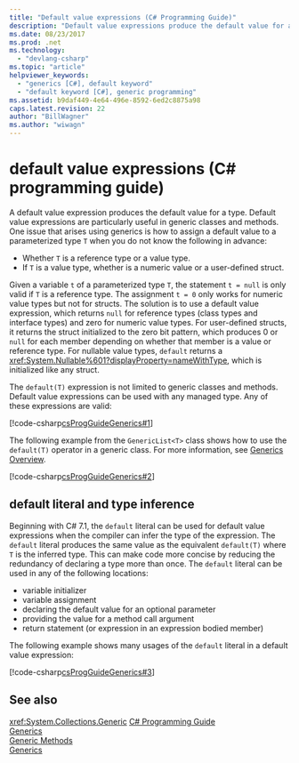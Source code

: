 ```yaml
---
title: "Default value expressions (C# Programming Guide)"
description: "Default value expressions produce the default value for any reference type or value type"
ms.date: 08/23/2017
ms.prod: .net
ms.technology: 
  - "devlang-csharp"
ms.topic: "article"
helpviewer_keywords: 
  - "generics [C#], default keyword"
  - "default keyword [C#], generic programming"
ms.assetid: b9daf449-4e64-496e-8592-6ed2c8875a98
caps.latest.revision: 22
author: "BillWagner"
ms.author: "wiwagn"
---
```

# default value expressions (C# programming guide)

A default value expression produces the default value for a type. Default value expressions are particularly useful in generic classes and methods. One issue that arises using generics is how to assign a default value to a parameterized type `T` when you do not know the following in advance:

- Whether `T` is a reference type or a value type.
- If `T` is a value type, whether is a numeric value or a user-defined struct.

 Given a variable `t` of a parameterized type `T`, the statement `t = null` is only valid if `T` is a reference type. The assignment `t = 0` only works for numeric value types but not for structs. The solution is to use a default value expression, which returns `null` for reference types (class types and interface types) and zero for numeric value types. For user-defined structs, it returns the struct initialized to the zero bit pattern, which produces 0 or `null` for each member depending on whether that member is a value or reference type. For nullable value types, `default` returns a <xref:System.Nullable%601?displayProperty=nameWithType>, which is initialized like any struct.

The `default(T)` expression is not limited to generic classes and methods. Default value expressions can be used with any managed type. Any of these expressions are valid:

 [!code-csharp[csProgGuideGenerics#1](../../../../samples/snippets/csharp/programming-guide/statements-expressions-operators/default-value-expressions.cs)]

 The following example from the `GenericList<T>` class shows how to use the `default(T)` operator in a generic class. For more information, see [Generics Overview](../generics/introduction-to-generics.md).

 [!code-csharp[csProgGuideGenerics#2](../../../../samples/snippets/csharp/VS_Snippets_VBCSharp/csProgGuideGenerics/CS/Generics.cs#Snippet41)]

## default literal and type inference

Beginning with C# 7.1, the `default` literal can be used for default value expressions when the compiler can infer the type of the expression. The `default` literal produces the same value as the equivalent `default(T)` where `T` is the inferred type. This can make code more concise by reducing the redundancy of declaring a type more than once. The `default` literal can be used in any of the following locations:

- variable initializer
- variable assignment
- declaring the default value for an optional parameter
- providing the value for a method call argument
- return statement (or expression in an expression bodied member)

The following example shows many usages of the `default` literal in a default value expression:

[!code-csharp[csProgGuideGenerics#3](../../../../samples/snippets/csharp/programming-guide/statements-expressions-operators/default-literal.cs)]

## See also

 <xref:System.Collections.Generic>
 [C# Programming Guide](../index.md)  
 [Generics](../generics/index.md)  
 [Generic Methods](../generics/generic-methods.md)  
 [Generics](~/docs/standard/generics/index.md)  
